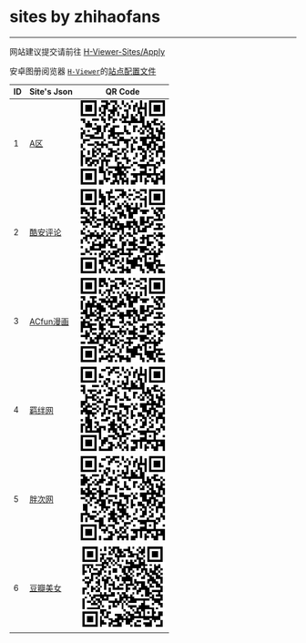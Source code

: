 # sites by zhihaofans
------
网站建议提交请前往 [H-Viewer-Sites/Apply](https://github.com/H-Viewer-Sites/Apply/issues/new)

安卓图册阅览器 [`H-Viewer`](https://github.com/PureDark/H-Viewer)的[站点配置文件](https://github.com/H-Viewer-Sites/Index)

|  ID  | Site's Json  | QR Code |
| ---- | ------------- | ------------- |
|  1   | [A区](https://raw.githubusercontent.com/H-Viewer-Sites/zhihaofans/master/sites/A区.txt) | ![这里是二维码](https://raw.githubusercontent.com/H-Viewer-Sites/zhihaofans/master/image/A区.png)  |
|  2   | [酷安评论](https://raw.githubusercontent.com/H-Viewer-Sites/zhihaofans/master/sites/酷安评论.txt) |  ![这里是二维码](https://raw.githubusercontent.com/H-Viewer-Sites/zhihaofans/master/image/酷安评论.png)  |
|  3   | [ACfun漫画](https://raw.githubusercontent.com/H-Viewer-Sites/zhihaofans/master/sites/AcFun漫画.txt) |  ![这里是二维码](https://raw.githubusercontent.com/H-Viewer-Sites/zhihaofans/master/image/ACfun漫画.png)  |
|  4   | [羁绊网](https://raw.githubusercontent.com/H-Viewer-Sites/zhihaofans/master/sites/羁绊网.txt) |  ![这里是二维码](https://raw.githubusercontent.com/H-Viewer-Sites/zhihaofans/master/image/羁绊网.png)  |
|  5   | [胖次网](https://raw.githubusercontent.com/H-Viewer-Sites/zhihaofans/master/sites/胖次网.txt) |  ![这里是二维码](https://raw.githubusercontent.com/H-Viewer-Sites/zhihaofans/master/image/胖次网.png)  |
|  6   | [豆瓣美女](https://github.com/H-Viewer-Sites/zhihaofans/raw/master/sites/豆瓣美女.txt) |  ![这里是二维码](https://raw.githubusercontent.com/H-Viewer-Sites/zhihaofans/master/image/豆瓣美女.png)  |
